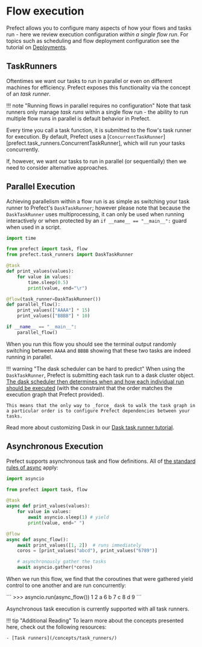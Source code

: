 # Flow execution

Prefect allows you to configure many aspects of how your flows and tasks run - here we review execution configuration _within a single flow run_.  For topics such as scheduling and flow deployment configuration see the tutorial on [Deployments](/tutorials/deployments/).

## TaskRunners

Oftentimes we want our tasks to run in parallel or even on different machines for efficiency.  Prefect exposes this functionality via the concept of an _task runner_.

!!! note "Running flows in parallel requires no configuration"
    Note that task runners only manage _task runs_ within a single flow run - the ability to run multiple flow runs in parallel is default behavior in Prefect.  

Every time you call a task function, it is submitted to the flow's task runner for execution.  By default, Prefect uses a [`ConcurrentTaskRunner`][prefect.task_runners.ConcurrentTaskRunner], which will run your tasks concurrently.

If, however, we want our tasks to run in parallel (or sequentially) then we need to consider alternative approaches. 

## Parallel Execution

Achieving parallelism within a flow run is as simple as switching your task runner to Prefect's `DaskTaskRunner`; however please note that because the `DaskTaskRunner` uses multiprocessing, it can only be used when running interactively or when protected by an `if __name__ == "__main__":` guard when used in a script.

```python
import time

from prefect import task, flow
from prefect.task_runners import DaskTaskRunner

@task
def print_values(values):
    for value in values:
        time.sleep(0.5)
        print(value, end="\r")

@flow(task_runner=DaskTaskRunner())
def parallel_flow():
    print_values(["AAAA"] * 15)
    print_values(["BBBB"] * 10)

if __name__ == "__main__":
    parallel_flow()
```

When you run this flow you should see the terminal output randomly switching between `AAAA` and `BBBB` showing that these two tasks are indeed running in parallel.

!!! warning "The dask scheduler can be hard to predict"
    When using the `DaskTaskRunner`, Prefect is submitting each task run to a dask cluster object.  [The dask scheduler then determines when and how each individual run should be executed](https://distributed.dask.org/en/latest/scheduling-policies.html) (with the constraint that the order matches the execution graph that Prefect provided).  

    This means that the only way to _force_ dask to walk the task graph in a particular order is to configure Prefect dependencies between your tasks.

Read more about customizing Dask in our [Dask task runner tutorial](/tutorials/dask-ray-task-runners/#running-parallel-tasks-with-dask).

## Asynchronous Execution

Prefect supports asynchronous task and flow definitions.  All of [the standard rules of async](https://docs.python.org/3/library/asyncio-task.html) apply:

```python
import asyncio

from prefect import task, flow

@task
async def print_values(values):
    for value in values:
        await asyncio.sleep(1) # yield
        print(value, end=" ")

@flow
async def async_flow():
    await print_values([1, 2])  # runs immediately
    coros = [print_values("abcd"), print_values("6789")]

    # asynchronously gather the tasks
    await asyncio.gather(*coros)
```

When we run this flow, we find that the coroutines that were gathered yield control to one another and are run concurrently:

<div class="termy">
```
>>> asyncio.run(async_flow())
1 2 a 6 b 7 c 8 d 9
```
</div>

Asynchronous task execution is currently supported with all task runners.

!!! tip "Additional Reading"
    To learn more about the concepts presented here, check out the following resources:

    - [Task runners](/concepts/task_runners/)
